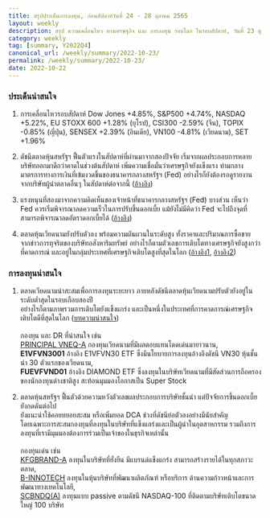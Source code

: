 ```yaml
---
title: สรุปประเด็นการลงทุน, ก่อนสัปดาห์วันที่ 24 - 28 ตุลาคม 2565
layout: weekly
description: สรุป ความเคลื่อนไหว ทางเศรษฐกิจ และ การลงทุน รอบโลก ในรอบสัปดาห์, วันที่ 23 ตุลาคม 2565
category: weekly
tag: [summary, Y2022Q4]
canonical_url: /weekly/summary/2022-10-23/
permalink: /weekly/summary/2022-10-23/
date: 2022-10-22
---
```


### ประเด็นน่าสนใจ

1. การเคลื่อนไหวรอบสัปดาห์ Dow Jones +4.85%, S&P500 +4.74%, NASDAQ +5.22%, EU STOXX 600 +1.28% (ยุโรป), CSI300 -2.59% (จีน), TOPIX -0.85% (ญี่ปุ่น), SENSEX +2.39% (อินเดีย), VN100 -4.81% (เวียดนาม), SET +1.96%

2. ดัชนีตลาดหุ้นสหรัฐฯ ฟื้นตัวแรงในสัปดาห์ที่ผ่านมาจากสองปัจจัย เริ่มจากผลประกอบการหลายบริษัทออกมาดีกว่าคาดในช่วงต้นสัปดาห์ เพิ่มความเชื่อมั่นว่าเศรษฐกิจยังแข็งแรง ท่ามกลางมาตรการทางการเงินที่เข้มงวดขึ้นของธนาคารกลางสหรัฐฯ (Fed) อย่างไรก็ยังต้องรอดูรายงานจากบริษัทผู้นำตลาดอื่นๆ ในสัปดาห์ต่อจากนี้
([อ้างอิง](https://www.cnbc.com/2022/10/17/stock-futures-rise-after-nasdaq-notches-best-day-since-july-.html)) 

3. แรงหนุนที่สองมาจากความคิดเห็นของเจ้าหน้าที่ธนาคารกลางสหรัฐฯ (Fed) บางส่วน เห็นว่า Fed ควรเริ่มพิจารณาลดความเร็วในการปรับขึ้นดอกเบี้ย แม้ยังไม่มีคิดว่า Fed จะไปถึงจุดที่สามารถพิจารณาลดอัตราดอกเบี้ยได้ 
([อ้างอิง](https://www.cnbc.com/2022/10/20/nasdaq-100-futures-slide-after-major-averages-register-two-days-of-losses.html)) 

4. ตลาดหุ้นเวียดนามยังปรับตัวลง พร้อมความผันผวนในระดับสูง ทั้งราคาและปริมาณการซื้อขาย จากข่าวการทุจริตของบริษัทอสังหาริมทรัพย์ อย่างไรก็ตามตัวเลขการเติบโตทางเศรษฐกิจยังสูงกว่าที่คาดการณ์ และอยู่ในกลุ่มประเทศที่เศรษฐกิจเติบโตสูงที่สุดในโลก
([อ้างอิง1](https://e.vnexpress.net/news/economy/vietnams-growth-pegged-at-8-pm-4525891.html), 
[อ้างอิง2](https://www.finnomena.com/finnomena-ic/finnomena-market-alert-vni-11/)) 




### การลงทุนน่าสนใจ

1. ตลาดเวียดนามน่าสะสมเพื่อการลงทุนระยะยาว ภายหลังดัชนีตลาดหุ้นเวียดนามปรับตัวยังอยู่ในระดับต่ำสุดในรอบเกือบสองปี  
อย่างไรก็ตามภาพรวมการเติบโตยังแข็งแกร่ง และเป็นหนึ่งในประเทศที่การคาดการณ์เศรษฐกิจเติบโตดีที่สุดในโลก ([บทความน่าสนใจ](https://www.finnomena.com/finnomena-ic/finnomena-market-alert-vni-11/))<br><br>
กองทุน และ DR ที่น่าสนใจ เช่น  
[PRINCIPAL VNEQ-A](https://www.finnomena.com/fund/PRINCIPAL%20VNEQ-A) กองทุนเวียดนามที่มีผลตอบแทนโดดเด่นมายาวนาน,  
**E1VFVN3001** อ้างอิง E1VFVN30 ETF ซึ่งมีนโยบายการลงทุนอ้างอิงดัชนี VN30 หุ้นชั้นนำ 30 ตัวแรกของเวียดนาม,  
**FUEVFVND01** อ้างอิง DIAMOND ETF ซึ่งลงทุนในบริษัทเวียดนามที่มีสัดส่วนการถือครองของนักลงทุนต่างชาติสูง สะท้อนมุมมองโอกาสเป็น Super Stock 

2. ตลาดหุ้นสหรัฐฯ ฟื้นตัวด้วยความหวังตัวเลขผลประกอบการบริษัทชั้นนำ แต่ปัจจัยการขึ้นดอกเบี้ยยังกดดันต่อไป  
ยังแนะนำใช้คอยทยอยสะสม หรือเพิ่มยอด DCA ช่วงที่ดัชนีย่อตัวลงอย่างมีนัยสำคัญ  
โดยเฉพาะการสะสมกองทุนที่ลงทุนในบริษัทที่แข็งแกร่งและเป็นผู้นำในอุตสาหกรรม รวมถึงการลงทุนที่เรามีมุมมองต้องการร่วมเป็นเจ้าของในธุรกิจเหล่านั้น <br><br>
กองทุนเด่น เช่น  
[KFGBRAND-A](https://www.finnomena.com/fund/KFGBRAND-A) ลงทุนในบริษัทที่ยั่งยืน มีแบรนด์แข็งแกร่ง สามารถสร้างรายได้ในทุกสภาวะตลาด,  
[B-INNOTECH](https://www.finnomena.com/fund/B-INNOTECH) ลงทุนในหุ้นบริษัทที่พัฒนาผลิตภัณฑ์ หรือบริการ ด้านความก้าวหน้าและการพัฒนาทางเทคโนโลยี,  
[SCBNDQ(A)](https://www.finnomena.com/fund/SCBNDQ(A)) ลงทุนแบบ passive ตามดัชนี NASDAQ-100 ที่ติดตามบริษัทเติบโตขนาดใหญ่ 100 บริษัท
